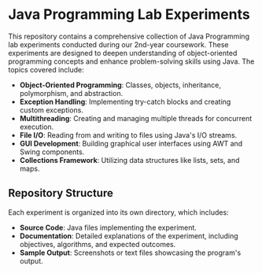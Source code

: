 # Java Programming Lab Experiments

This repository contains a comprehensive collection of Java Programming lab experiments conducted during our 2nd-year coursework. These experiments are designed to deepen understanding of object-oriented programming concepts and enhance problem-solving skills using Java. The topics covered include:

- **Object-Oriented Programming**: Classes, objects, inheritance, polymorphism, and abstraction.
- **Exception Handling**: Implementing try-catch blocks and creating custom exceptions.
- **Multithreading**: Creating and managing multiple threads for concurrent execution.
- **File I/O**: Reading from and writing to files using Java's I/O streams.
- **GUI Development**: Building graphical user interfaces using AWT and Swing components.
- **Collections Framework**: Utilizing data structures like lists, sets, and maps.

## Repository Structure

Each experiment is organized into its own directory, which includes:

- **Source Code**: Java files implementing the experiment.
- **Documentation**: Detailed explanations of the experiment, including objectives, algorithms, and expected outcomes.
- **Sample Output**: Screenshots or text files showcasing the program's output.